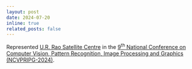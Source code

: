 ```yaml
---
layout: post
date: 2024-07-20
inline: true
related_posts: false
---
```


Represented [U.R. Rao Satellite Centre](https://www.ursc.gov.in) in the [9<sup>th</sup> National Conference on Computer Vision, Pattern Recognition, Image Processing and Graphics (NCVPRIPG-2024)](https://ncvpripg2024.github.io).